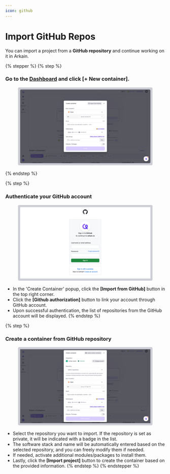 ```yaml
---
icon: github
---
```


# Import GitHub Repos

You can import a project from a **GitHub repository** and continue working on it in Arkain.

{% stepper %}
{% step %}
### **Go to the** [**Dashboard**](https://ide.goorm.io/my/dashboard) **and click \[+ New container].** <a href="#step-1-go-to-the-dashboard-and-click-new-container" id="step-1-go-to-the-dashboard-and-click-new-container"></a>

<figure><img src="../../../../.gitbook/assets/quick_container.png" alt=""><figcaption></figcaption></figure>
{% endstep %}

{% step %}
### **Authenticate your GitHub account** <a href="#step-2-authenticate-your-github-account" id="step-2-authenticate-your-github-account"></a>

<figure><img src="../../../../.gitbook/assets/GitHub_03 (2).png" alt=""><figcaption></figcaption></figure>

* In the 'Create Container' popup, click the **\[Import from GitHub]** button in the top right corner.
* Click the **\[Github authorization]** button to link your account through GitHub account.
* Upon successful authentication, the list of repositories from the GitHub account will be displayed.
{% endstep %}

{% step %}
### **Create a container from GitHub repository** <a href="#step-3-create-a-container-from-github-repository" id="step-3-create-a-container-from-github-repository"></a>

<figure><img src="../../../../.gitbook/assets/GitHub_04 (1).png" alt=""><figcaption></figcaption></figure>

* Select the repository you want to import. If the repository is set as private, it will be indicated with a badge in the list.
* The software stack and name will be automatically entered based on the selected repository, and you can freely modify them if needed.
* If needed, activate additional modules/packages to install them.
* Lastly, click the **\[Import project]** button to create the container based on the provided information.
{% endstep %}
{% endstepper %}

